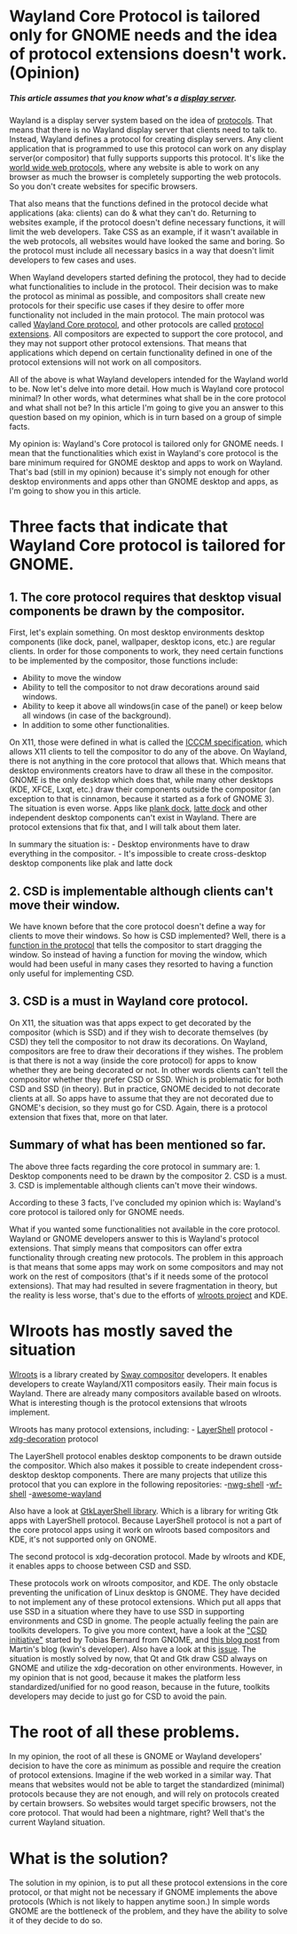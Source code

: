 # Wayland Core Protocol is tailored only for GNOME needs and the idea of protocol extensions doesn't work. (Opinion)

##### This article assumes that you know what's a [display server](https://itsfoss.com/display-server/). 

Wayland is a display server system based on the idea of [protocols](https://wayland.freedesktop.org/docs/html/ch04.html). That means that there is no Wayland display server that clients need to talk to. Instead, Wayland defines a protocol for creating display servers. Any client application that is programmed to use this protocol can work on any display server(or compositor) that fully supports supports this protocol. It's like the [world wide web protocols](https://www.w3.org/standards/), where any website is able to work on any browser as much the browser is completely supporting the web protocols. So you don't create websites for specific browsers.

That also means that the functions defined in the protocol decide what applications (aka: clients) can do & what they can't do. Returning to websites example, if the protocol doesn't define necessary functions, it will limit the web developers. Take CSS as an example, if it wasn't available in the web protocols, all websites would have looked the same and boring. So the protocol must include all necessary basics in a way that doesn't limit developers to few cases and uses.

When Wayland developers started defining the protocol, they had to decide what functionalities to include in the protocol. Their decision was to make the protocol as minimal as possible, and compositors shall create new protocols for their specific use cases if they desire to offer more functionality not included in the main protocol. The main protocol was called [Wayland Core protocol](https://wayland.app/protocols/wayland), and other protocols are called [protocol extensions](https://wayland.app/protocols/). All compositors are expected to support the core protocol, and they may not support other protocol extensions. That means that applications which depend on certain functionality defined in one of the protocol extensions will not work on all compositors.

All of the above is what Wayland developers intended for the Wayland world to be. Now let's delve into more detail. How much is Wayland core protocol minimal? In other words, what determines what shall be in the core protocol and what shall not be? In this article I'm going to give you an answer to this question based on my opinion, which is in turn based on a group of simple facts.

My opinion is: Wayland's Core protocol is tailored only for GNOME needs. I mean that the functionalities which exist in Wayland's core protocol is the bare minimum required for GNOME desktop and apps to work on Wayland.
That's bad (still in my opinion) because it's simply not enough for other desktop environments and apps other than GNOME desktop and apps, as I'm going to show you in this article.

# Three facts that indicate that Wayland Core protocol is tailored for GNOME.

## 1. The core protocol requires that desktop visual components be drawn by the compositor.
First, let's explain something. On most desktop environments desktop components (like dock, panel, wallpaper, desktop icons, etc.) are regular clients. In order for those components to work, they need certain functions to be implemented by the compositor, those functions include:
* Ability to move the window
* Ability to tell the compositor to not draw decorations around said windows.
* Ability to keep it above all windows(in case of the panel) or keep below all windows (in case of the background).
* In addition to some other functionalities.
    
On X11, those were defined in what is called the [ICCCM specification](https://x.org/releases/X11R7.6/doc/xorg-docs/specs/ICCCM/icccm.html), which allows X11 clients to tell the compositor to do any of the above. On Wayland, there is not anything in the core protocol that allows that. Which means that desktop environments creators have to draw all these in the compositor. GNOME is the only desktop which does that, while many other desktops (KDE, XFCE, Lxqt, etc.) draw their components outside the compositor (an exception to that is cinnamon, because it started as a fork of GNOME 3). The situation is even worse. Apps like [plank dock](https://github.com/ricotz/plank), [latte dock](https://github.com/KDE/latte-dock) and other independent desktop  components can't exist in Wayland. There are protocol extensions that fix that, and I will talk about them later.

In summary the situation is:
    - Desktop environments have to draw everything in the compositor.
    - It's impossible to create cross-desktop desktop components like plak and latte dock
    
## 2. CSD is implementable although clients can't move their window.
We have known before that the core protocol doesn't define a way for clients to move their windows. So how is CSD implemented? Well, there is a [function in the protocol](https://wayland-book.com/xdg-shell-in-depth/interactive.html) that tells the compositor to start dragging the window. So instead of having a function for moving the window, which would had been useful in many cases they resorted to having a function only useful for implementing CSD.

## 3. CSD is a must in Wayland core protocol.
On X11, the situation was that apps expect to get decorated by the compositor (which is SSD) and if they wish to decorate themselves (by CSD) they tell the compositor to not draw its decorations. On Wayland, compositors are free to draw their decorations if they wishes. The problem is that there is not a way (inside the core protocol) for apps to know whether they are being decorated or not. In other words clients can't tell the compositor whether they prefer CSD or SSD. Which is problematic for both CSD and SSD (in theory). But in practice, GNOME decided to not decorate clients at all. So apps have to assume that they are not decorated due to GNOME's decision, so they must go for CSD. Again, there is a protocol extension that fixes that, more on that later.

## Summary of what has been mentioned so far.
The above three facts regarding the core protocol in summary are:
    1. Desktop components need to be drawn by the compositor
    2. CSD is a must.
    3. CSD is implementable although clients can't move their windows.

According to these 3 facts, I've concluded my opinion which is: Wayland's core protocol is tailored only for GNOME needs.

What if you wanted some functionalities not available in the core protocol. Wayland or GNOME developers answer to this is Wayland's protocol extensions. That simply means that compositors can offer extra functionality through creating new protocols. The problem in this approach is that means that some apps may work on some compositors and may not work on the rest of compositors (that's if it needs some of the protocol extensions). That may had resulted in severe fragmentation in theory, but the reality is less worse, that's due to the efforts of [wlroots project](https://gitlab.freedesktop.org/wlroots/wlroots) and KDE.

# Wlroots has mostly saved the situation
[Wlroots](https://gitlab.freedesktop.org/wlroots/wlroots) is a library created by [Sway compositor](https://swaywm.org/) developers. It enables developers to create Wayland/X11 compositors easily. Their main focus is Wayland. There are already many compositors available based on wlroots. What is interesting though is the protocol extensions that wlroots implement.

Wlroots has many protocol extensions, including:
    - [LayerShell](https://wayland.app/protocols/wlr-layer-shell-unstable-v1) protocol
    - [xdg-decoration](https://wayland.app/protocols/xdg-decoration-unstable-v1) protocol

The LayerShell protocol enables desktop components to be drawn outside the compositor. Which also makes it possible to create independent cross-desktop desktop components. There are many projects that utilize this protocol that you can explore in the following repositories:
    -[nwg-shell](https://github.com/nwg-piotr/nwg-shell)
    -[wf-shell](https://github.com/WayfireWM/wf-shell)
    -[awesome-wayland](https://github.com/natpen/awesome-wayland)

Also have a look at [GtkLayerShell library](https://github.com/wmww/gtk-layer-shell). Which is a library for writing Gtk apps with LayerShell protocol.
Because LayerShell protocol is not a part of the core protocol apps using it work on wlroots based compositors and KDE, it's not supported only on GNOME.

The second protocol is xdg-decoration protocol.
Made by wlroots and KDE, it enables apps to choose between CSD and SSD.

These protocols work on wlroots compositor, and KDE. The only obstacle preventing the unification of Linux desktop is GNOME. They have decided to not implement any of these protocol extensions. Which put all apps that use SSD in a situation where they have to use SSD in supporting environments and CSD in gnome. The people actually feeling the pain are toolkits developers. To give you more context, have a look at the ["CSD initiative"](https://blogs.gnome.org/tbernard/2018/01/26/csd-initiative/) started by Tobias Bernard from GNOME, and [this blog post](https://blog.martin-graesslin.com/blog/2018/01/server-side-decorations-and-wayland/) from Martin's blog (kwin's developer). Also have a look at this [issue](https://gitlab.gnome.org/GNOME/mutter/-/issues/217). The situation is mostly solved by now, that Qt and Gtk draw CSD always on GNOME and utilize the xdg-decoration on other environments. However, in my opinion that is not good, because it makes the platform less standardized/unified for no good reason, because in the future, toolkits developers may decide to just go for CSD to avoid the pain.

# The root of all these problems.
In my opinion, the root of all these is GNOME or Wayland developers' decision to have the core as minimum as possible and require the creation of protocol extensions.
Imagine if the web worked in a similar way. That means that websites would not be able to target the standardized (minimal) protocols because they are not enough, and will rely on protocols created by certain browsers. So websites would target specific browsers, not the core protocol. That would had been a nightmare, right? Well that's the current Wayland situation.

# What is the solution?
The solution in my opinion, is to put all these protocol extensions in the core protocol, or that might not be necessary if GNOME implements the above protocols (Which is not likely to happen anytime soon.)
In simple words GNOME are the bottleneck of the problem, and they have the ability to solve it of they decide to do so.

